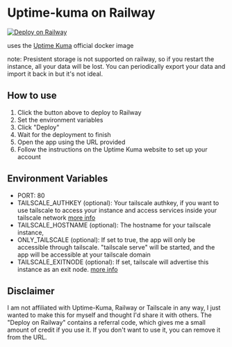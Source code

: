 # Uptime-kuma on Railway
[![Deploy on Railway](https://railway.app/button.svg)](https://railway.app/new/template/wGt-6B?referralCode=radityaharya)

uses the [Uptime Kuma](https://github.com/louislam/uptime-kuma) official docker image

note: Presistent storage is not supported on railway, so if you restart the instance, all your data will be lost. You can periodically export your data and import it back in but it's not ideal.
## How to use

1. Click the button above to deploy to Railway
2. Set the environment variables
3. Click "Deploy"
4. Wait for the deployment to finish
5. Open the app using the URL provided
6. Follow the instructions on the Uptime Kuma website to set up your account

## Environment Variables
- PORT: 80
- TAILSCALE_AUTHKEY (optional): Your tailscale authkey, if you want to use tailscale to access your instance and access services inside your tailscale network [more info](https://login.tailscale.com/admin/settings/keys)
- TAILSCALE_HOSTNAME (optional): The hostname for your tailscale instance,
- ONLY_TAILSCALE (optional): If set to true, the app will only be accessible through tailscale. "tailscale serve" will be started, and the app will be accessible at your tailscale domain
- TAILSCALE_EXITNODE (optional): If set, tailscale will advertise this instance as an exit node. [more info](https://tailscale.com/kb/1103/exit-nodes/)
## Disclaimer
I am not affiliated with Uptime-Kuma, Railway or Tailscale in any way, I just wanted to make this for myself and thought I'd share it with others. The "Deploy on Railway" contains a referral code, which gives me a small amount of credit if you use it. If you don't want to use it, you can remove it from the URL.